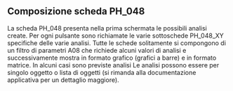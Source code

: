 ## Composizione scheda PH_048
La scheda PH_048 presenta nella prima schermata le possibili analisi create.
Per ogni pulsante sono richiamate le varie sottoschede PH_048_XY specifiche delle varie analisi.
Tutte le schede solitamente si compongono di un filtro di parametri A08 che richiede alcuni valori di analisi e successivamente mostra in formato grafico (grafici a barre) e in formato matrice. In alcuni casi sono previste analisi
Le analisi possono essere per singolo oggetto o lista di oggetti (si rimanda alla documentazione applicativa per un dettaglio maggiore).

